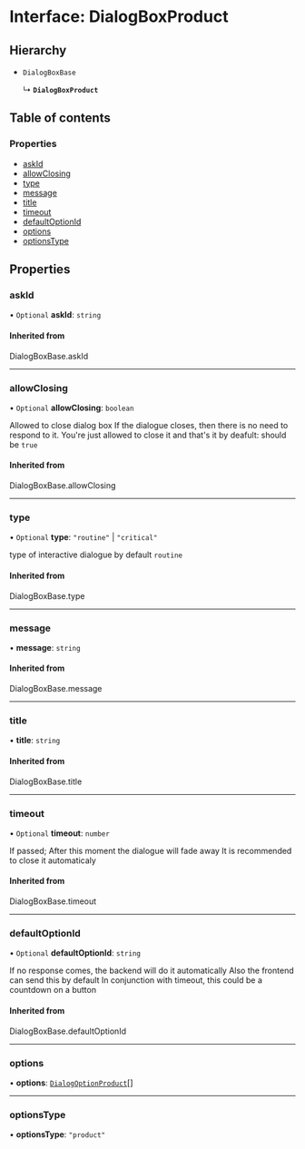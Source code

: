 # Interface: DialogBoxProduct

## Hierarchy

- `DialogBoxBase`

  ↳ **`DialogBoxProduct`**

## Table of contents

### Properties

- [askId](DialogBoxProduct.md#askid)
- [allowClosing](DialogBoxProduct.md#allowclosing)
- [type](DialogBoxProduct.md#type)
- [message](DialogBoxProduct.md#message)
- [title](DialogBoxProduct.md#title)
- [timeout](DialogBoxProduct.md#timeout)
- [defaultOptionId](DialogBoxProduct.md#defaultoptionid)
- [options](DialogBoxProduct.md#options)
- [optionsType](DialogBoxProduct.md#optionstype)

## Properties

### askId

• `Optional` **askId**: `string`

#### Inherited from

DialogBoxBase.askId

___

### allowClosing

• `Optional` **allowClosing**: `boolean`

Allowed to close dialog box
If the dialogue closes, then there is no need to respond to it. You're just allowed to close it and that's it
by deafult: should be `true`

#### Inherited from

DialogBoxBase.allowClosing

___

### type

• `Optional` **type**: ``"routine"`` \| ``"critical"``

type of interactive dialogue
by default `routine`

#### Inherited from

DialogBoxBase.type

___

### message

• **message**: `string`

#### Inherited from

DialogBoxBase.message

___

### title

• **title**: `string`

#### Inherited from

DialogBoxBase.title

___

### timeout

• `Optional` **timeout**: `number`

If passed;
After this moment the dialogue will fade away
It is recommended to close it automaticaly

#### Inherited from

DialogBoxBase.timeout

___

### defaultOptionId

• `Optional` **defaultOptionId**: `string`

If no response comes, the backend will do it automatically
Also the frontend can send this by default
In conjunction with timeout, this could be a countdown on a button

#### Inherited from

DialogBoxBase.defaultOptionId

___

### options

• **options**: [`DialogOptionProduct`](DialogOptionProduct.md)[]

___

### optionsType

• **optionsType**: ``"product"``
